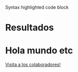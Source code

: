 Syntax highlighted code block 

# Resultados

<html>
  <meta charset="UTF-8">
  <head>
	<title>Github page</title>
    <!--Load the AJAX API-->
    <script type="text/javascript" src="https://www.gstatic.com/charts/loader.js"></script>
    <script type="text/javascript" src="./javascript.js"></script>
  </head>
  <body>
    <h1>Hola mundo etc</h1>
	<a href="https://oscar-castellanos.github.io/">Visita a los colaboradores!</a> 
	<br>
    <!--Div that will hold the pie chart-->
    <div id="chart_div2"></div>
    <div id="chart_div"></div>
  </body>
</html>
